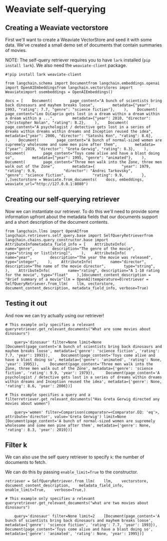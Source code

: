 Weaviate self-querying
======================

Creating a Weaviate vectorstore[​](#creating-a-weaviate-vectorstore "Direct link to Creating a Weaviate vectorstore")
---------------------------------------------------------------------------------------------------------------------

First we'll want to create a Weaviate VectorStore and seed it with some data. We've created a small demo set of documents that contain summaries of movies.

NOTE: The self-query retriever requires you to have `lark` installed (`pip install lark`). We also need the `weaviate-client` package.

    #!pip install lark weaviate-client

    from langchain.schema import Documentfrom langchain.embeddings.openai import OpenAIEmbeddingsfrom langchain.vectorstores import Weaviateimport osembeddings = OpenAIEmbeddings()

    docs = [    Document(        page_content="A bunch of scientists bring back dinosaurs and mayhem breaks loose",        metadata={"year": 1993, "rating": 7.7, "genre": "science fiction"},    ),    Document(        page_content="Leo DiCaprio gets lost in a dream within a dream within a dream within a ...",        metadata={"year": 2010, "director": "Christopher Nolan", "rating": 8.2},    ),    Document(        page_content="A psychologist / detective gets lost in a series of dreams within dreams within dreams and Inception reused the idea",        metadata={"year": 2006, "director": "Satoshi Kon", "rating": 8.6},    ),    Document(        page_content="A bunch of normal-sized women are supremely wholesome and some men pine after them",        metadata={"year": 2019, "director": "Greta Gerwig", "rating": 8.3},    ),    Document(        page_content="Toys come alive and have a blast doing so",        metadata={"year": 1995, "genre": "animated"},    ),    Document(        page_content="Three men walk into the Zone, three men walk out of the Zone",        metadata={            "year": 1979,            "rating": 9.9,            "director": "Andrei Tarkovsky",            "genre": "science fiction",            "rating": 9.9,        },    ),]vectorstore = Weaviate.from_documents(    docs, embeddings, weaviate_url="http://127.0.0.1:8080")

Creating our self-querying retriever[​](#creating-our-self-querying-retriever "Direct link to Creating our self-querying retriever")
------------------------------------------------------------------------------------------------------------------------------------

Now we can instantiate our retriever. To do this we'll need to provide some information upfront about the metadata fields that our documents support and a short description of the document contents.

    from langchain.llms import OpenAIfrom langchain.retrievers.self_query.base import SelfQueryRetrieverfrom langchain.chains.query_constructor.base import AttributeInfometadata_field_info = [    AttributeInfo(        name="genre",        description="The genre of the movie",        type="string or list[string]",    ),    AttributeInfo(        name="year",        description="The year the movie was released",        type="integer",    ),    AttributeInfo(        name="director",        description="The name of the movie director",        type="string",    ),    AttributeInfo(        name="rating", description="A 1-10 rating for the movie", type="float"    ),]document_content_description = "Brief summary of a movie"llm = OpenAI(temperature=0)retriever = SelfQueryRetriever.from_llm(    llm, vectorstore, document_content_description, metadata_field_info, verbose=True)

Testing it out[​](#testing-it-out "Direct link to Testing it out")
------------------------------------------------------------------

And now we can try actually using our retriever!

    # This example only specifies a relevant queryretriever.get_relevant_documents("What are some movies about dinosaurs")

        query='dinosaur' filter=None limit=None    [Document(page_content='A bunch of scientists bring back dinosaurs and mayhem breaks loose', metadata={'genre': 'science fiction', 'rating': 7.7, 'year': 1993}),     Document(page_content='Toys come alive and have a blast doing so', metadata={'genre': 'animated', 'rating': None, 'year': 1995}),     Document(page_content='Three men walk into the Zone, three men walk out of the Zone', metadata={'genre': 'science fiction', 'rating': 9.9, 'year': 1979}),     Document(page_content='A psychologist / detective gets lost in a series of dreams within dreams within dreams and Inception reused the idea', metadata={'genre': None, 'rating': 8.6, 'year': 2006})]

    # This example specifies a query and a filterretriever.get_relevant_documents("Has Greta Gerwig directed any movies about women")

        query='women' filter=Comparison(comparator=<Comparator.EQ: 'eq'>, attribute='director', value='Greta Gerwig') limit=None    [Document(page_content='A bunch of normal-sized women are supremely wholesome and some men pine after them', metadata={'genre': None, 'rating': 8.3, 'year': 2019})]

Filter k[​](#filter-k "Direct link to Filter k")
------------------------------------------------

We can also use the self query retriever to specify `k`: the number of documents to fetch.

We can do this by passing `enable_limit=True` to the constructor.

    retriever = SelfQueryRetriever.from_llm(    llm,    vectorstore,    document_content_description,    metadata_field_info,    enable_limit=True,    verbose=True,)

    # This example only specifies a relevant queryretriever.get_relevant_documents("what are two movies about dinosaurs")

        query='dinosaur' filter=None limit=2    [Document(page_content='A bunch of scientists bring back dinosaurs and mayhem breaks loose', metadata={'genre': 'science fiction', 'rating': 7.7, 'year': 1993}),     Document(page_content='Toys come alive and have a blast doing so', metadata={'genre': 'animated', 'rating': None, 'year': 1995})]
